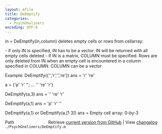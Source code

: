 ```yaml
---
layout: mfile
title: DeEmptify
categories:
  - PsychOneliners
encoding: UTF-8
---
```


in = DeEmptify(in,column)
deletes empty cells or rows from cellarray:

\- if only IN is specified, IN has to be a vector. IN will be returned
  with all empty cells deleted
\- if IN is a matrix, COLUMN must be specified. Rows are only
  deleted from IN when an empty cell is encountered in a column
  specified in COLUMN. COLUMN can be a vector

Example:
  DeEmptify({'','r','','re'})
  ans =
      'r'    're'

  a = {'p' 'r'  ''; ...
       '' 're' 'r'}

  DeEmptify(a,3)
  ans =
       ''    're'    'r'

  DeEmptify(a,1)
  ans =
       'p'   'r'     ''

  DeEmptify(a,1) or DeEmptify(a,[1 3])
  ans =
      Empty cell array: 0-by-3


<div class="code_header" style="text-align:right;">
  <span style="float:left;">Path&nbsp;&nbsp;</span> <span class="counter">Retrieve <a href=
  "https://raw.github.com/Psychtoolbox-3/Psychtoolbox-3/beta/./PsychOneliners/DeEmptify.m">current version from GitHub</a> | View <a href=
  "https://github.com/Psychtoolbox-3/Psychtoolbox-3/commits/beta/./PsychOneliners/DeEmptify.m">changelog</a></span>
</div>
<div class="code">
  <code>./PsychOneliners/DeEmptify.m</code>
</div>
